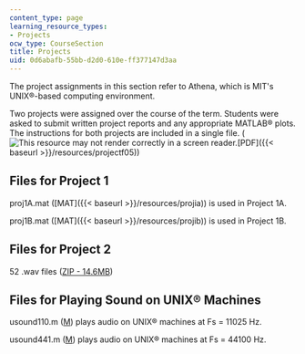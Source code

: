 ```yaml
---
content_type: page
learning_resource_types:
- Projects
ocw_type: CourseSection
title: Projects
uid: 0d6abafb-55bb-d2d0-610e-ff377147d3aa
---
```


The project assignments in this section refer to Athena, which is MIT's UNIX®-based computing environment.

Two projects were assigned over the course of the term. Students were asked to submit written project reports and any appropriate MATLAB® plots. The instructions for both projects are included in a single file. (![This resource may not render correctly in a screen reader.](/images/inacessible.gif)[PDF]({{< baseurl >}}/resources/projectf05))

Files for Project 1
-------------------

proj1A.mat ([MAT]({{< baseurl >}}/resources/projia)) is used in Project 1A.

proj1B.mat ([MAT]({{< baseurl >}}/resources/projib)) is used in Project 1B.

Files for Project 2
-------------------

52 .wav files ([ZIP - 14.6MB](/ans7870/6/6.341/f05/projects/project2.zip))

Files for Playing Sound on UNIX® Machines
-----------------------------------------

usound110.m ([M](/courses/electrical-engineering-and-computer-science/6-341-discrete-time-signal-processing-fall-2005/projects/usound110.m)) plays audio on UNIX® machines at Fs = 11025 Hz.

usound441.m ([M](/courses/electrical-engineering-and-computer-science/6-341-discrete-time-signal-processing-fall-2005/projects/usound441.m)) plays audio on UNIX® machines at Fs = 44100 Hz.